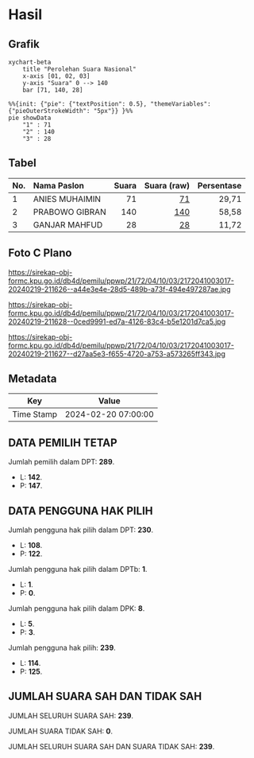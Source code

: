 # Hasil

## Grafik

```mermaid
xychart-beta
    title "Perolehan Suara Nasional"
    x-axis [01, 02, 03]
    y-axis "Suara" 0 --> 140
    bar [71, 140, 28]
```

```mermaid
%%{init: {"pie": {"textPosition": 0.5}, "themeVariables": {"pieOuterStrokeWidth": "5px"}} }%%
pie showData
    "1" : 71
    "2" : 140
    "3" : 28
```

## Tabel

| No. | Nama Paslon    | Suara | Suara (raw) | Persentase |
|:--- |:-------------- | -----:| -----------:| ----------:|
| 1   | ANIES MUHAIMIN | 71    | [71][p-1]   | 29,71      |
| 2   | PRABOWO GIBRAN | 140   | [140][p-2]  | 58,58      |
| 3   | GANJAR MAHFUD  | 28    | [28][p-3]   | 11,72      |


[p-1]: https://github.com/gigit-pemilu/pemilu-2024/blob/main/pilpres/hitung-suara/sub/21-kepulauan-riau/sub/72-kota-tanjung-pinang/sub/04-bukit-bestari/sub/1003-tanjung-ayun-sakti/sub/017-tps/sub/paslon-1.txt
[p-2]: https://github.com/gigit-pemilu/pemilu-2024/blob/main/pilpres/hitung-suara/sub/21-kepulauan-riau/sub/72-kota-tanjung-pinang/sub/04-bukit-bestari/sub/1003-tanjung-ayun-sakti/sub/017-tps/sub/paslon-2.txt
[p-3]: https://github.com/gigit-pemilu/pemilu-2024/blob/main/pilpres/hitung-suara/sub/21-kepulauan-riau/sub/72-kota-tanjung-pinang/sub/04-bukit-bestari/sub/1003-tanjung-ayun-sakti/sub/017-tps/sub/paslon-3.txt

## Foto C Plano

https://sirekap-obj-formc.kpu.go.id/db4d/pemilu/ppwp/21/72/04/10/03/2172041003017-20240219-211626--a44e3e4e-28d5-489b-a73f-494e497287ae.jpg

https://sirekap-obj-formc.kpu.go.id/db4d/pemilu/ppwp/21/72/04/10/03/2172041003017-20240219-211628--0ced9991-ed7a-4126-83c4-b5e1201d7ca5.jpg

https://sirekap-obj-formc.kpu.go.id/db4d/pemilu/ppwp/21/72/04/10/03/2172041003017-20240219-211627--d27aa5e3-f655-4720-a753-a573265ff343.jpg


## Metadata

| Key        | Value               |
| ---------- | ------------------- |
| Time Stamp | 2024-02-20 07:00:00 |


## DATA PEMILIH TETAP

Jumlah pemilih dalam DPT: **289**.
 * L: **142**.
 * P: **147**.

## DATA PENGGUNA HAK PILIH

Jumlah pengguna hak pilih dalam DPT: **230**.
 * L: **108**.
 * P: **122**.

Jumlah pengguna hak pilih dalam DPTb: **1**.
 * L: **1**.
 * P: **0**.

Jumlah pengguna hak pilih dalam DPK: **8**.
 * L: **5**.
 * P: **3**.

Jumlah pengguna hak pilih: **239**.
 * L: **114**.
 * P: **125**.

## JUMLAH SUARA SAH DAN TIDAK SAH

JUMLAH SELURUH SUARA SAH: **239**.

JUMLAH SUARA TIDAK SAH: **0**.

JUMLAH SELURUH SUARA SAH DAN SUARA TIDAK SAH: **239**.


